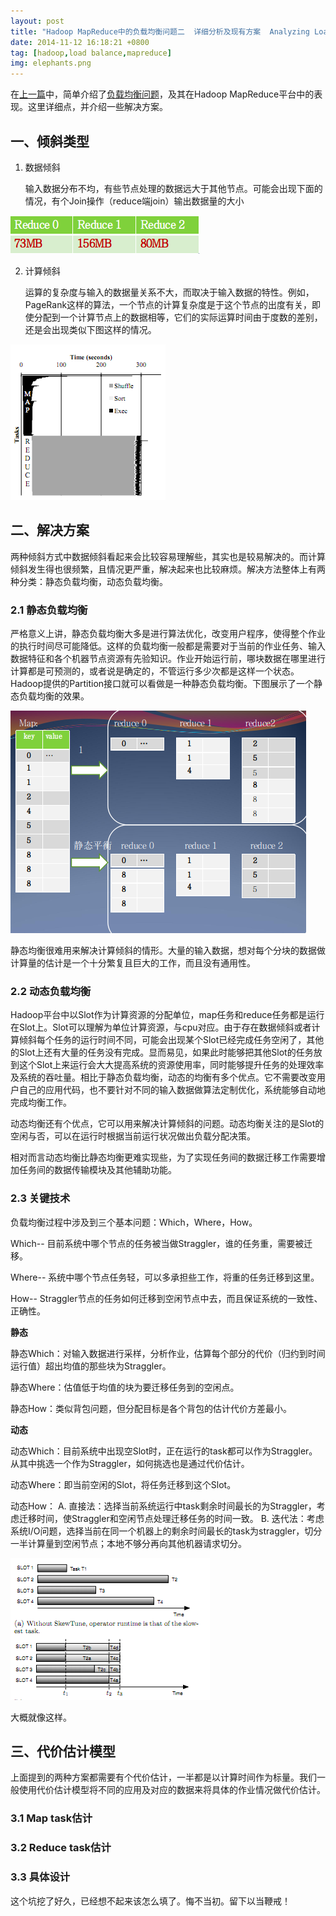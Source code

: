 ```yaml
---
layout: post
title: "Hadoop MapReduce中的负载均衡问题二  详细分析及现有方案  Analyzing Load Balancing on Hadoop"
date: 2014-11-12 16:18:21 +0800
tag: [hadoop,load balance,mapreduce]
img: elephants.png
---
```

在[上一篇](/blog/load-balancing-on-hadoop-mapreduce/)中，简单介绍了[负载均衡问题](/blog/load-balancing-on-hadoop-mapreduce/)，及其在Hadoop MapReduce平台中的表现。这里详细点，并介绍一些解决方案。

## 一、倾斜类型

1. 数据倾斜

	输入数据分布不均，有些节点处理的数据远大于其他节点。可能会出现下面的情况，有个Join操作（reduce端join）输出数据量的大小

![reduce side join output](reducesidejoin.png)

2. 计算倾斜

	运算的复杂度与输入的数据量关系不大，而取决于输入数据的特性。例如，PageRank这样的算法，一个节点的计算复杂度是于这个节点的出度有关，即使分配到一个计算节点上的数据相等，它们的实际运算时间由于度数的差别，还是会出现类似下图这样的情况。

![compute unbalance](computeunbalance.png)

## 二、解决方案

两种倾斜方式中数据倾斜看起来会比较容易理解些，其实也是较易解决的。而计算倾斜发生得也很频繁，且情况更严重，解决起来也比较麻烦。解决方法整体上有两种分类：静态负载均衡，动态负载均衡。

### 2.1 静态负载均衡

严格意义上讲，静态负载均衡大多是进行算法优化，改变用户程序，使得整个作业的执行时间尽可能降低。这样的负载均衡一般都是需要对于当前的作业任务、输入数据特征和各个机器节点资源有先验知识。作业开始运行前，哪块数据在哪里进行计算都是可预测的，或者说是确定的，不管运行多少次都是这样一个状态。Hadoop提供的Partition接口就可以看做是一种静态负载均衡。下图展示了一个静态负载均衡的效果。

![static load banlance](staticloadbalance.png)

静态均衡很难用来解决计算倾斜的情形。大量的输入数据，想对每个分块的数据做计算量的估计是一个十分繁复且巨大的工作，而且没有通用性。

### 2.2 动态负载均衡

Hadoop平台中以Slot作为计算资源的分配单位，map任务和reduce任务都是运行在Slot上。Slot可以理解为单位计算资源，与cpu对应。由于存在数据倾斜或者计算倾斜每个任务的运行时间不同，可能会出现某个Slot已经完成任务空闲了，其他的Slot上还有大量的任务没有完成。显而易见，如果此时能够把其他Slot的任务放到这个Slot上来运行会大大提高系统的资源使用率，同时能够提升任务的处理效率及系统的吞吐量。相比于静态负载均衡，动态的均衡有多个优点。它不需要改变用户自己的应用代码，也不要针对不同的输入数据做算法定制优化，系统能够自动地完成均衡工作。

动态均衡还有个优点，它可以用来解决计算倾斜的问题。动态均衡关注的是Slot的空闲与否，可以在运行时根据当前运行状况做出负载分配决策。

相对而言动态均衡比静态均衡更难实现些，为了实现任务间的数据迁移工作需要增加任务间的数据传输模块及其他辅助功能。

### 2.3 关键技术

负载均衡过程中涉及到三个基本问题：Which，Where，How。

Which-- 目前系统中哪个节点的任务被当做Straggler，谁的任务重，需要被迁移。

Where-- 系统中哪个节点任务轻，可以多承担些工作，将重的任务迁移到这里。

How-- Straggler节点的任务如何迁移到空闲节点中去，而且保证系统的一致性、正确性。

**静态**

静态Which：对输入数据进行采样，分析作业，估算每个部分的代价（归约到时间运行值）超出均值的那些块为Straggler。

静态Where：估值低于均值的块为要迁移任务到的空闲点。

静态How：类似背包问题，但分配目标是各个背包的估计代价方差最小。

**动态**

动态Which：目前系统中出现空Slot时，正在运行的task都可以作为Straggler。从其中挑选一个作为Straggler，如何挑选也是通过代价估计。

动态Where：即当前空闲的Slot，将任务迁移到这个Slot。

动态How：
	A. 直接法：选择当前系统运行中task剩余时间最长的为Straggler，考虑迁移时间，使Straggler和空闲节点处理迁移任务的时间一致。
	B. 迭代法：考虑系统I/O问题，选择当前在同一个机器上的剩余时间最长的task为straggler，切分一半计算量到空闲节点；本地不够分再向其他机器请求切分。

![dynamic demo](dynamicdemo.png)

大概就像这样。

## 三、代价估计模型

上面提到的两种方案都需要有个代价估计，一半都是以计算时间作为标量。我们一般使用代价估计模型将不同的应用及对应的数据来将具体的作业情况做代价估计。

### 3.1 Map task估计

### 3.2 Reduce task估计


### 3.3 具体设计

这个坑挖了好久，已经想不起来该怎么填了。悔不当初。留下以当鞭戒！
